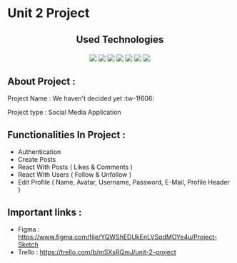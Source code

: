 # Unit 2 Project
## <p align="center">Used Technologies</p>
<div align="center">
  
[![](https://img.shields.io/badge/-NodeJS-33373F?logo=node.js&style=flat)](https://nodejs.org/en/) [![](https://img.shields.io/badge/-ReactJS-33373F?logo=react&style=flat)](https://reactjs.org/) [![](https://img.shields.io/badge/-ExpressJS-33373F?logo=express&style=flat)](https://expressjs.com/) [![](https://img.shields.io/badge/-MongoDB-33373F?logo=mongodb&style=flat)](https://www.mongodb.com/) [![](https://img.shields.io/badge/-Bootstrap-33373F?logo=bootstrap&style=flat)](https://getbootstrap.com/) [![](https://img.shields.io/badge/-Trello-33373F?logo=trello&style=flat)](https://trello.com) [![](https://img.shields.io/badge/-Figma-33373F?logo=figma&style=flat)](https://www.figma.com/)
</div>

## About Project :
Project Name : We haven't decided yet :tw-1f606:

Project type : Social Media Application
## Functionalities In Project :
* Authentication
* Create Posts
* React With Posts ( Likes & Comments )
* React With Users ( Follow & Unfollow )
* Edit Profile ( Name, Avatar, Username, Password, E-Mail, Profile Header )

## Important links :
* Figma : https://www.figma.com/file/YQWShEDUkEnLVSqdMOYe4u/Project-Sketch
* Trello : https://trello.com/b/mSXsRQmJ/unit-2-project